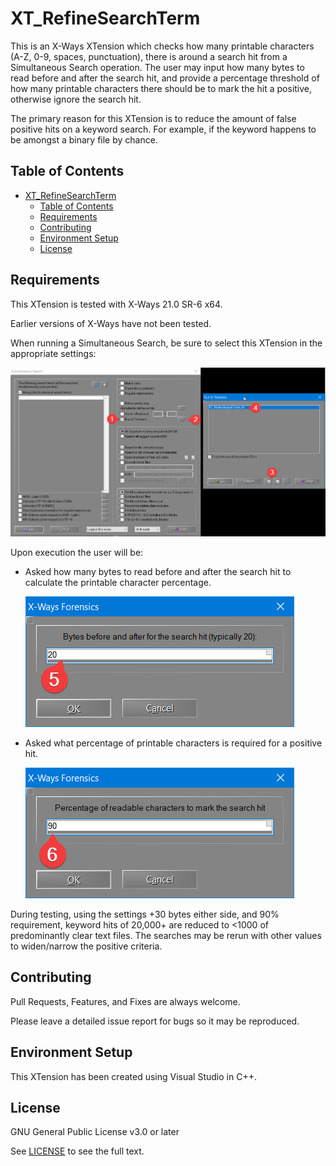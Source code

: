 # XT_RefineSearchTerm

This is an X-Ways XTension which checks how many printable characters (A-Z, 0-9, spaces, punctuation), there is around a search hit from a Simultaneous Search operation. The user may input how many bytes to read before and after the search hit, and provide a percentage threshold of how many printable characters there should be to mark the hit a positive, otherwise ignore the search hit.

The primary reason for this XTension is to reduce the amount of false positive hits on a keyword search. For example, if the keyword happens to be amongst a binary file by chance.

## Table of Contents

- [XT\_RefineSearchTerm](#xt_refinesearchterm)
  - [Table of Contents](#table-of-contents)
  - [Requirements](#requirements)
  - [Contributing](#contributing)
  - [Environment Setup](#environment-setup)
  - [License](#license)

## Requirements

This XTension is tested with X-Ways 21.0 SR-6 x64.

Earlier versions of X-Ways have not been tested.

When running a Simultaneous Search, be sure to select this XTension in the appropriate settings:

![XWays Simultaneous Search Settings](3%20-%20Documentation/1%20-%20XWays%20Simultaneous%20Search.png)

Upon execution the user will be:

- Asked how many bytes to read before and after the search hit to calculate the printable character percentage.

  ![XT_RefineSearchTerm Byte Count](3%20-%20Documentation/2%20-%20XT_RefineSearchTerm%20-%20Byte%20Count.png)
- Asked what percentage of printable characters is required for a positive hit.

  ![XT_RefineSearchTerm Required Percentage](3%20-%20Documentation/3%20-%20XT_RefineSearchTerm%20-%20RequiredPercentage.png)

During testing, using the settings +30 bytes either side, and 90% requirement, keyword hits of 20,000+ are reduced to <1000 of predominantly clear text files. The searches may be rerun with other values to widen/narrow the positive criteria.

## Contributing

Pull Requests, Features, and Fixes are always welcome.

Please leave a detailed issue report for bugs so it may be reproduced.

## Environment Setup

This XTension has been created using Visual Studio in C++.

## License

GNU General Public License v3.0 or later

See [LICENSE](LICENSE.txt) to see the full text.
